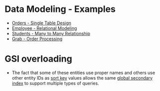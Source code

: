# Data Modeling - Examples
- [Orders - Single Table Design](OrdersSingleTableDesign.md)
- [Employee - Relational Modeling](EmployeeOrdersRelationalModeling.md)
- [Students - Many to Many Relationship](StudentGradesManyToManyRelationship.md)
- [Grab - Order Processing](../../../../1_TechStacks/Grab/OrdersProcessing.md)

# GSI overloading
- The fact that some of these entities use proper names and others use other entity IDs as [sort key](../../../../3_DatabaseServices/3_PartitioningSharding/PartitionKey/SortKey.md) values allows the same [global secondary index](../SecondaryIndexes.md) to support multiple types of queries.